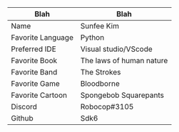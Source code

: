 | Blah | Blah |
| --- | ---|
| Name | Sunfee Kim |
| Favorite Language | Python |
| Preferred IDE | Visual studio/VScode |
| Favorite Book | The laws of human nature |
| Favorite Band | The Strokes |
| Favorite Game | Bloodborne |
| Favorite Cartoon | Spongebob Squarepants |
| Discord | Robocop#3105 |
| Github | Sdk6 |

